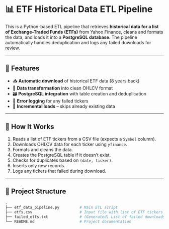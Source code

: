 # 📊 ETF Historical Data ETL Pipeline

This is a Python-based ETL pipeline that retrieves **historical data for a list of Exchange-Traded Funds (ETFs)** from Yahoo Finance, cleans and formats the data, and loads it into a **PostgreSQL database**. The pipeline automatically handles deduplication and logs any failed downloads for review.

---

## 🚀 Features

- 📥 **Automatic download** of historical ETF data (8 years back)
- 🧹 **Data transformation** into clean OHLCV format
- 🗃️ **PostgreSQL integration** with table creation and deduplication
- 📄 **Error logging** for any failed tickers
- 🔄 **Incremental loads** – skips already existing data

---

## 🧾 How It Works

1. Reads a list of ETF tickers from a CSV file (expects a `Symbol` column).
2. Downloads OHLCV data for each ticker using `yfinance`.
3. Formats and cleans the data.
4. Creates the PostgreSQL table if it doesn’t exist.
5. Checks for duplicates based on `(date, ticker)`.
6. Inserts only new records.
7. Logs any tickers that failed during download.

---

## 📁 Project Structure

```bash
.
├── etf_data_pipeline.py         # Main ETL script
├── etfs.csv                     # Input file with list of ETF tickers
├── failed_etfs.txt              # (Generated) List of failed downloads
└── README.md                    # Project documentation
